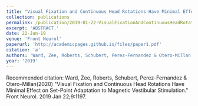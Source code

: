 ```yaml
---
title: "Visual Fixation and Continuous Head Rotations Have Minimal Effect on Set-Point Adaptation to Magnetic Vestibular Stimulation."
collection: publications
permalink: /publication/2019-01-22-VisualFixationAndContinuousHeadRotationsHaveMinimalEffectOnSet_
excerpt: 'ABSTRACT.'
date: 22-Jan-19
venue: 'Front Neurol'
paperurl: 'http://academicpages.github.io/files/paper1.pdf'
citation: 'a'
authors: 'Ward, Zee, Roberts, Schubert, Perez-Fernandez & Otero-Millan'
year: '2019'
---
```


Recommended citation: Ward, Zee, Roberts, Schubert, Perez-Fernandez & Otero-Millan(2020) "Visual Fixation and Continuous Head Rotations Have Minimal Effect on Set-Point Adaptation to Magnetic Vestibular Stimulation." Front Neurol. 2019 Jan 22;9:1197. 
